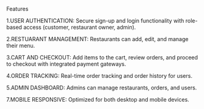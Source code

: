 Features

1.USER AUTHENTICATION: Secure sign-up and login functionality with role-based access (customer, restaurant owner, admin).

2.RESTUARANT MANAGEMENT: Restaurants can add, edit, and manage their menu.

3.CART AND CHECKOUT: Add items to the cart, review orders, and proceed to checkout with integrated payment gateways.

4.ORDER TRACKING: Real-time order tracking and order history for users.

5.ADMIN DASHBOARD: Admins can manage restaurants, orders, and users.

7.MOBILE RESPONSIVE: Optimized for both desktop and mobile devices.
